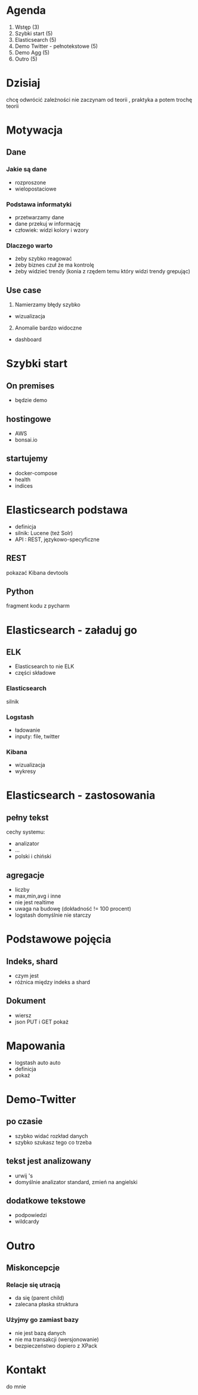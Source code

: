 # Agenda
1. Wstęp (3)
2. Szybki start (5)
3. Elasticsearch (5)
4. Demo Twitter - pełnotekstowe (5)
5. Demo Agg (5)
6. Outro (5)


# Dzisiaj
chcę odwrócić zależności
nie zaczynam od teorii , praktyka a potem trochę teorii

# Motywacja

## Dane
### Jakie są dane 
- rozproszone
- wielopostaciowe
### Podstawa informatyki
- przetwarzamy dane
- dane przekuj w informację
- człowiek: widzi kolory i wzory
### Dlaczego warto
- żeby szybko reagować
- żeby biznes czuł że ma kontrolę
- żeby widzieć trendy (konia z rzędem temu który widzi trendy grepując)

## Use case
1. Namierzamy błędy szybko
- wizualizacja
2. Anomalie bardzo widoczne
- dashboard


# Szybki start
## On premises
- będzie demo
## hostingowe
- AWS
- bonsai.io

## startujemy
- docker-compose
- health
- indices

# Elasticsearch podstawa
- definicja
- silnik: Lucene (też Solr)
- API : REST, językowo-specyficzne

## REST
pokazać Kibana devtools
## Python
fragment kodu z pycharm

# Elasticsearch - załaduj go
## ELK
- Elasticsearch to nie ELK
- części składowe
### Elasticsearch
silnik
### Logstash
- ładowanie
- inputy: file, twitter
### Kibana
- wizualizacja
- wykresy



# Elasticsearch - zastosowania
## pełny tekst
cechy systemu: 
- analizator
- ...
- polski i chiński
## agregacje
- liczby
- max,min,avg i inne
- nie jest realtime
- uwaga na budowę (dokładność != 100 procent)
- logstash domyślnie nie starczy

# Podstawowe pojęcia
## Indeks, shard
- czym jest
- różnica między indeks a shard
## Dokument
- wiersz
- json
PUT i GET pokaż

# Mapowania
- logstash auto auto
- definicja
- pokaż

# Demo-Twitter
## po czasie
- szybko widać rozkład danych
- szybko szukasz tego co trzeba
## tekst jest analizowany
- urwij 's
- domyślnie analizator standard, zmień na angielski

## dodatkowe tekstowe
- podpowiedzi
- wildcardy


# Outro

## Miskoncepcje
### Relacje się utracją
- da się (parent child)
- zalecana płaska struktura
### Użyjmy go zamiast bazy
- nie jest bazą danych
- nie ma transakcji (wersjonowanie)
- bezpieczeństwo dopiero z XPack

# Kontakt 
do mnie





